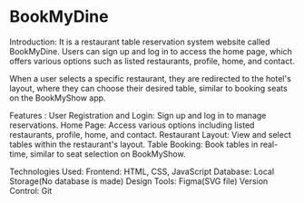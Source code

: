 # BookMyDine
Introduction:
It is a restaurant table reservation system website called BookMyDine. Users can sign up and log in to access the home page, which offers various options such as listed restaurants, profile, home, and contact.

When a user selects a specific restaurant, they are redirected to the hotel's layout, where they can choose their desired table, similar to booking seats on the BookMyShow app.

Features :
User Registration and Login: Sign up and log in to manage reservations.
Home Page: Access various options including listed restaurants, profile, home, and contact.
Restaurant Layout: View and select tables within the restaurant's layout.
Table Booking: Book tables in real-time, similar to seat selection on BookMyShow.

Technologies Used:
Frontend: HTML, CSS, JavaScript
Database: Local Storage(No database is made)
Design Tools: Figma(SVG file)
Version Control: Git
